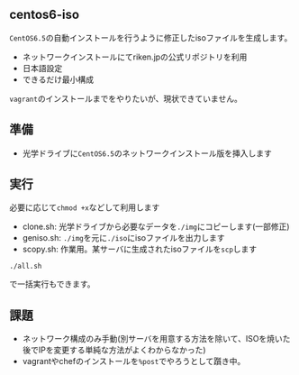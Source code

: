 centos6-iso
---
`CentOS6.5`の自動インストールを行うように修正したisoファイルを生成します。

* ネットワークインストールにてriken.jpの公式リポジトリを利用
* 日本語設定
* できるだけ最小構成

`vagrant`のインストールまでをやりたいが、現状できていません。

## 準備

* 光学ドライブに`CentOS6.5`のネットワークインストール版を挿入します

## 実行

必要に応じて`chmod +x`などして利用します

* clone.sh: 光学ドライブから必要なデータを`./img`にコピーします(一部修正)
* geniso.sh: `./img`を元に`./iso`にisoファイルを出力します
* scopy.sh: 作業用。某サーバに生成されたisoファイルを`scp`します

```
./all.sh
```
で一括実行もできます。

## 課題

* ネットワーク構成のみ手動(別サーバを用意する方法を除いて、ISOを焼いた後でIPを変更する単純な方法がよくわからなかった)
* vagrantやchefのインストールを`%post`でやろうとして躓き中。
